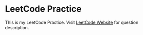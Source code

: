 # LeetCode Practice
This is my LeetCode Practice. Visit [LeetCode Website](https://leetcode.com/) for question description.
